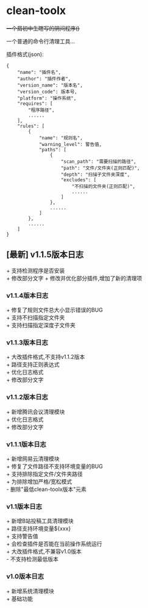 # clean-toolx

~~一个屑初中生瞎写的阴间程序()~~

一个普通的命令行清理工具...

插件格式(json):
```
{
	"name": "插件名",
	"author": "插件作者",
	"version_name": "版本名",
	"version_code": 版本号,
	"platform": "操作系统",
	"requires": [
		"程序路径",
		......
	],
	"rules": [
		{
			"name": "规则名",
			"warning_level": 警告值,
			"paths": [
				{
					"scan_path": "需要扫描的路径",
					"path": "文件/文件夹(正则匹配)",
					"depth": "扫描子文件夹深度",
					"excludes": [
						"不扫描的文件夹(正则匹配)",
						......
					]
				},
				......
			]
		},
		......
	]
}
```

## [最新] v1.1.5版本日志
\+ 支持检测程序是否安装  
\+ 修改部分文字
\+ 修改并优化部分插件,增加了新的清理项

### v1.1.4版本日志
\+ 修复了规则文件总大小显示错误的BUG  
\+ 支持不扫描指定文件夹  
\+ 支持扫描指定深度子文件夹

### v1.1.3版本日志
\+ 大改插件格式,不支持v1.1.2版本  
\+ 路径支持正则表达式  
\+ 优化日志格式  
\+ 修改部分文字

### v1.1.2版本日志
\+ 新增腾讯会议清理模块  
\+ 优化日志格式  
\+ 修改部分文字  

### v1.1.1版本日志
\+ 新增网易云清理模块  
\+ 修复了文件路径不支持环境变量的BUG  
\+ 支持排除指定文件/文件夹路径  
\+ 为排除增加严格/宽松模式  
\-  删除"最低clean-toolx版本"元素  

### v1.1版本日志
\+ 新增B站投稿工具清理模块  
\+ 路径支持环境变量${xxx}  
\+ 支持警告值  
\+ 会检查插件是否能在当前操作系统运行  
\+ 大改插件格式,不兼容v1.0版本  
\-  不支持检测最低版本  

### v1.0版本日志
\+ 新增系统清理模块  
\+ 基础功能  